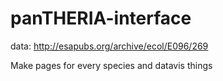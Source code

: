 # panTHERIA-interface

data: http://esapubs.org/archive/ecol/E096/269

Make pages for every species and datavis things
